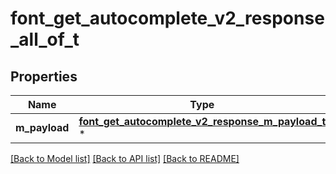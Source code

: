 # font_get_autocomplete_v2_response_all_of_t

## Properties
Name | Type | Description | Notes
------------ | ------------- | ------------- | -------------
**m_payload** | [**font_get_autocomplete_v2_response_m_payload_t**](font_get_autocomplete_v2_response_m_payload.md) \* |  | 

[[Back to Model list]](../README.md#documentation-for-models) [[Back to API list]](../README.md#documentation-for-api-endpoints) [[Back to README]](../README.md)


